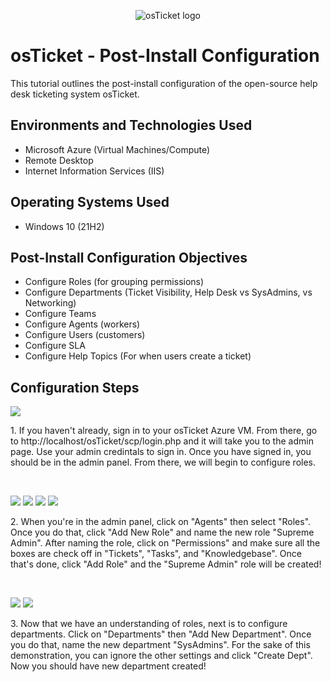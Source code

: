 <p align="center">
<img src="https://i.imgur.com/Clzj7Xs.png" alt="osTicket logo"/>
</p>

<h1>osTicket - Post-Install Configuration</h1>
This tutorial outlines the post-install configuration of the open-source help desk ticketing system osTicket.<br />


<h2>Environments and Technologies Used</h2>

- Microsoft Azure (Virtual Machines/Compute)
- Remote Desktop
- Internet Information Services (IIS)

<h2>Operating Systems Used </h2>

- Windows 10</b> (21H2)

<h2>Post-Install Configuration Objectives</h2>

- Configure Roles (for grouping permissions)
- Configure Departments (Ticket Visibility, Help Desk vs SysAdmins, vs Networking)
- Configure Teams
- Configure Agents (workers)
- Configure Users (customers)
- Configure SLA
- Configure Help Topics (For when users create a ticket)

<h2>Configuration Steps</h2>

<p>
<img src="https://github.com/user-attachments/assets/68e9f5ea-c8a1-465e-b15e-1e237e9ef6be"/>
</p>
<p>
1. If you haven't already, sign in to your osTicket Azure VM. From there, go to http://localhost/osTicket/scp/login.php and it will take you to the admin page. Use your admin credintals to sign in. Once you have signed in, you should be in the admin panel. From there, we will begin to configure roles. 
</p>
<br />

<p>
<img src="https://github.com/user-attachments/assets/7c352c45-5ed4-4f0d-ba10-ee0db9fc68be"/>
<img src="https://github.com/user-attachments/assets/ac2c9bbd-7c23-4660-87cb-4f8526a04c89"/>
<img src="https://github.com/user-attachments/assets/e1cde134-0b02-46df-935f-f66f381afea0"/>
<img src="https://github.com/user-attachments/assets/324d9ef7-c427-458f-9f20-63ff5653e7c5"/>
</p>
<p>
2. When you're in the admin panel, click on "Agents" then select "Roles". Once you do that, click "Add New Role" and name the new role "Supreme Admin". After naming the role, click on "Permissions" and make sure all the boxes are check off in "Tickets", "Tasks", and "Knowledgebase". Once that's done, click "Add Role" and the "Supreme Admin" role will be created!
</p>
<br />

<p>
<img src="https://github.com/user-attachments/assets/089a1e0f-aeea-45b7-89ae-250becd73396"/>
<img src="https://github.com/user-attachments/assets/15396a72-f558-42f4-90e3-4f87f8c3365f"/>
</p>
<p>
3. Now that we have an understanding of roles, next is to configure departments. Click on "Departments" then "Add New Department". Once you do that, name the new department "SysAdmins". For the sake of this demonstration, you can ignore the other settings and click "Create Dept". Now you should have new department created!
</p>
<br />
